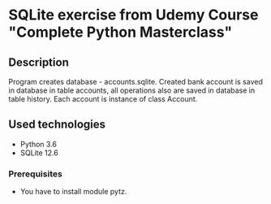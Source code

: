 # SQLite exercise from Udemy Course "Complete Python Masterclass"

## Description 
Program creates database - accounts.sqlite. Created bank account is saved in database in table accounts, 
all operations also are saved in database in table history. Each account is instance of class Account. 

## Used technologies
* Python 3.6
* SQLite 12.6

### Prerequisites
* You have to install module pytz.

